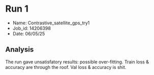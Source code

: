 # Run 1
- Name: Contrastive_satellite_gps_try1
- Job_id: 14206398
- Date: 06/05/25

## Analysis
The run gave unsatisfatory results: possible over-fitting.
Train loss & accuracy are through the roof.
Val loss & accuracy is shit.
